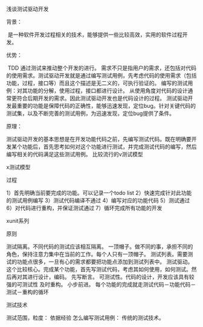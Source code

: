 浅谈测试驱动开发

背景：

 是一种软件开发过程相关的技术，能够提供一些比较高效，实用的软件过程开发。

优势：

 TDD 通过测试来推动整个开发的进行。
需求不只是指用户的需求，还包括对代码的使用需求。测试驱动开发就是通过编写测试用例，先考虑代码的使用需求（包括功能，过程，接口等）而且这个描述是无二义的，可执行验证的。
编写的测试用例：对其功能的分解，使用过程，接口都进行设计。 从使用角度对代码的设计通常更符合后期开发的需求。因此测试驱动开发也是代码设计的过程。
测试驱动开发最重要的功能是保障代码的正确性，能够迅速发现，定位bug。针对关键代码的测试集，以及不断完善的测试用例，为迅速发现，定位bug提供了条件。

原理：

测试驱动开发的基本思想是在开发功能代码之前，先编写测试代码。既在明确要开发某个功能后，首先思考如何对这个功能进行测试，并完成测试代码的编写，然后编写相关的代码满足这些测试用例。
比较流行的v测试模型

x测试模型



过程

1）首先明确当前要完成的功能。可以记录一个todo list
2）快速完成针对此功能的测试用例编写
3）测试代码编译不通过
4）编写对应的功能代码
5）测试通过
6）对代码进行重构，并保证测试通过
7）循环完成所有功能的开发


xunit系列


原则

测试隔离。不同代码的测试应该相互隔离。
一顶帽子。做不同的事，承担不同的角色，保持注意力集中在当前的工作。每个人只有一顶帽子。
测试列表。需要测试的功能点很多，一旦有心的需求都要把功能点添加到测试列表中。
测试驱动。这个比较核心。完成某个功能，首先写测试代码，考虑其如何使用，如何测试。然后再对其进行设计，编码。
先写断言。
可测试性。代码的设计，开发应该具有较强的可测试性
及时重构。
小步前进。
每个功能的完成就走测试代码－功能代码－测试－重构的循环

测试技术

测试范围，粒度：
依据经验
怎么编写测试用例：
传统的测试技术。


